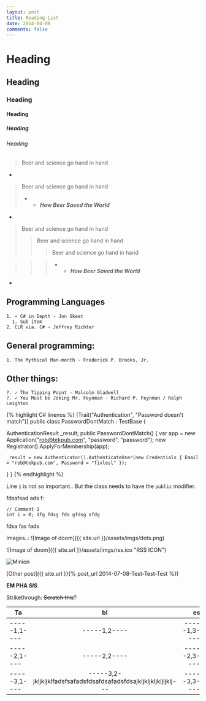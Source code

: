 ```yaml
---
layout: post
title: Reading List
date: 2014-04-08
comments: false
---
```


# Heading

## Heading

### Heading

#### Heading

##### Heading

###### Heading

> Beer and science go hand in hand

-

> Beer and science go hand in hand

> - - ***How Beer Saved the World***

-

> Beer and science go hand in hand
>> Beer and science go hand in hand
>>> Beer and science go hand in hand

>>> - - ***How Beer Saved the World***

-
## Programming Languages

    1. ~ C# in Depth - Jon Skeet
      1. Sub item
    2. CLR via. C# - Jeffrey Richter

## General programming:
	1. The Mythical Man-month - Frederick P. Brooks, Jr.

## Other things:
	?. ✓ The Tipping Point - Malcolm Gladwell
	?. ✓ You Must be Joking Mr. Feynman - Richard P. Feynman / Ralph Leighton

{% highlight C# linenos %}
[Trait("Authentication", "Password doesn't match")]
public class PasswordDontMatch : TestBase {

  AuthenticationResult _result;
  public PasswordDontMatch() {
    var app = new Application("rob@tekpub.com", "password", "password");
    new Registrator().ApplyForMembership(app);

    _result = new Authenticator().AuthenticateUser(new Credentials { Email = "rob@tekpub.com", Password = "fixlesl" });

  }
}
{% endhighlight %}

Line `1` is not so important.. But the class needs to have the `public` modifier.

fdsafsad ads f: 

    // Comment 1
    int i = 0; dfg fdsg fds gfdsg sfdg 


fdsa fas fads 

Images..:
![Image of doom]({{ site.url }}/assets/imgs/dots.png)

![Image of doom]({{ site.url }}/assets/imgs/rss.ico "RSS ICON")

![Minion](http://octodex.github.com/images/minion.png "Minion")

[Other post]({{ site.url }}{% post_url 2014-07-08-Test-Test-Test %})


 **EM PHA _SIS_**.

Strikethrough: <del>Scratch this</del>?

| Ta        |     bl       |  es |
| ------------- |:-------------:| -----:|
| -----1,1----  | -----1,2---- | -----1,3---- |
| -----2,1----  | -----2,2----      |   -----2,3---- |
| -----3,1----  | -----3,2-jkljkljklfadsfsafadsfdsafdsafadsfdsajkljkljkljkljljklj---   |  -----3,3---- |
